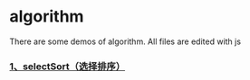 # algorithm
There are some demos of algorithm.
All files are edited with js

### [1、selectSort（选择排序）](https://github.com/shuiwenlan/algorithm/blob/master/selectSort.js)
